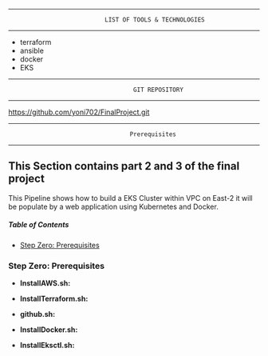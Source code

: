 



-----------------------------------------------------------------------------------------------
                               LIST OF TOOLS & TECHNOLOGIES
-----------------------------------------------------------------------------------------------
- terraform
- ansible
- docker
- EKS

-----------------------------------------------------------------------------------------------
                                       GIT REPOSITORY
-----------------------------------------------------------------------------------------------
https://github.com/yoni702/FinalProject.git

-----------------------------------------------------------------------------------------------
                                      Prerequisites
-----------------------------------------------------------------------------------------------
## This Section contains part 2 and 3 of the final project
This Pipeline shows how to build a EKS Cluster within VPC on East-2 
it will be populate by a web application using Kubernetes and Docker. 


##### Table of Contents

 * [Step Zero: Prerequisites](#step-zero)


 ### Step Zero: Prerequisites <a id="step-zero"></a>
  * **InstallAWS.sh:**
  * **InstallTerraform.sh:**
  * **github.sh:**
  * **InstallDocker.sh:**
  * **InstallEksctl.sh:**


    ```

    ```